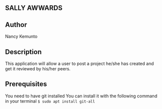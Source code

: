 ## SALLY AWWARDS

## Author

Nancy Kemunto

## Description

This application will allow a user to post a project he/she has created and get it reviewed by his/her peers.

## Prerequisites

You need to have git installed You can install it with the following command in your terminal `$ sudo apt install git-all`
